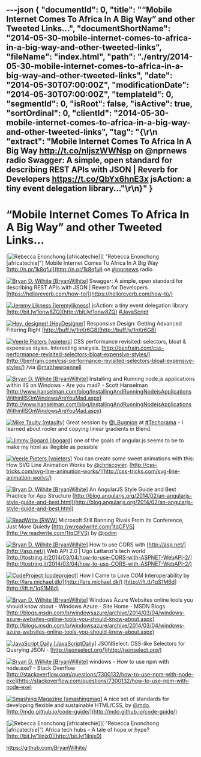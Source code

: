 ---json
{
  "documentId": 0,
  "title": "“Mobile Internet Comes To Africa In A Big Way” and other Tweeted Links…",
  "documentShortName": "2014-05-30-mobile-internet-comes-to-africa-in-a-big-way-and-other-tweeted-links",
  "fileName": "index.html",
  "path": "./entry/2014-05-30-mobile-internet-comes-to-africa-in-a-big-way-and-other-tweeted-links",
  "date": "2014-05-30T07:00:00Z",
  "modificationDate": "2014-05-30T07:00:00Z",
  "templateId": 0,
  "segmentId": 0,
  "isRoot": false,
  "isActive": true,
  "sortOrdinal": 0,
  "clientId": "2014-05-30-mobile-internet-comes-to-africa-in-a-big-way-and-other-tweeted-links",
  "tag": "{\r\n  \"extract\": \"Mobile Internet Comes To Africa In A Big Way <http://t.co/nljszWWNsp> on @nprnews radio  Swagger: A simple, open standard for describing REST APIs with JSON | Reverb for Developers <https://t.co/QbYx6hnE3x>  jsAction: a tiny event delegation library...\"\r\n}"
}
---

# “Mobile Internet Comes To Africa In A Big Way” and other Tweeted Links…

[<img alt="Rebecca Enonchong [africatechie]" src="https://songhay.blob.core.windows.net/shared-social-twitter/africatechie.jpg">]( "Rebecca Enonchong [africatechie]") <span>Mobile Internet Comes To Africa In A Big Way [http://n.pr/1k8qful](http://n.pr/1k8qful) on [@nprnews](http://twitter.com/nprnews) radio</span>

[<img alt="Bryan D. Wilhite [BryanWilhite]" src="https://songhay.blob.core.windows.net/shared-social-twitter/BryanWilhite.jpeg">](http://songhayblog.azurewebsites.net/ "Bryan D. Wilhite [BryanWilhite]") <span>Swagger: A simple, open standard for describing REST APIs with JSON | Reverb for Developers [https://helloreverb.com/how-to/](https://helloreverb.com/how-to/)</span>

[<img alt="Jeremy Likness [jeremylikness]" src="https://songhay.blob.core.windows.net/shared-social-twitter/jeremylikness.png">](http://csharperimage.jeremylikness.com/ "Jeremy Likness [jeremylikness]") <span>jsAction: a tiny event delegation library [http://bit.ly/1onw8ZQ](http://bit.ly/1onw8ZQ) [#JavaScript](http://search.twitter.com/search?q=%23JavaScript)</span>

[<img alt="Hey, designer! [HeyDesigner]" src="https://songhay.blob.core.windows.net/shared-social-twitter/HeyDesigner.png">](http://heydesigner.com/newsletter/ "Hey, designer! [HeyDesigner]") <span>Responsive Design: Getting Advanced Filtering Right [http://buff.ly/1nKr6G8](http://buff.ly/1nKr6G8)</span>

[<img alt="Veerle Pieters [vpieters]" src="https://songhay.blob.core.windows.net/shared-social-twitter/vpieters.jpg">](http://veerle.duoh.com/ "Veerle Pieters [vpieters]") <span>CSS performance revisited: selectors, bloat & expensive styles. Interesting analysis. [http://benfrain.com/css-performance-revisited-selectors-bloat-expensive-styles/](http://benfrain.com/css-performance-revisited-selectors-bloat-expensive-styles/) /via [@matthewpennell](http://twitter.com/matthewpennell)</span>

[<img alt="Bryan D. Wilhite [BryanWilhite]" src="https://songhay.blob.core.windows.net/shared-social-twitter/BryanWilhite.jpeg">](http://songhayblog.azurewebsites.net/ "Bryan D. Wilhite [BryanWilhite]") <span>Installing and Running node.js applications within IIS on Windows - Are you mad? - Scott Hanselman [http://www.hanselman.com/blog/InstallingAndRunningNodejsApplicationsWithinIISOnWindowsAreYouMad.aspx](http://www.hanselman.com/blog/InstallingAndRunningNodejsApplicationsWithinIISOnWindowsAreYouMad.aspx)</span>

[<img alt="Mike Taulty [mtaulty]" src="https://songhay.blob.core.windows.net/shared-social-twitter/mtaulty.png">](http://mtaulty.com/ "Mike Taulty [mtaulty]") <span>Great session by [@LBugnion](http://twitter.com/LBugnion) at [#Techorama](http://search.twitter.com/search?q=%23Techorama) - I learned about rooler and copying linear gradients in Blend.</span>

[<img alt="Jimmy Bogard [jbogard]" src="https://songhay.blob.core.windows.net/shared-social-twitter/jbogard.png">](http://jimmybogard.lostechies.com/ "Jimmy Bogard [jbogard]") <span>one of the goals of angular.js seems to be to make my html as illegible as possible</span>

[<img alt="Veerle Pieters [vpieters]" src="https://songhay.blob.core.windows.net/shared-social-twitter/vpieters.jpg">](http://veerle.duoh.com/ "Veerle Pieters [vpieters]") <span>You can create some sweet animations with this: How SVG Line Animation Works by [@chriscoyier](http://twitter.com/chriscoyier). [http://css-tricks.com/svg-line-animation-works/](http://css-tricks.com/svg-line-animation-works/)</span>

[<img alt="Bryan D. Wilhite [BryanWilhite]" src="https://songhay.blob.core.windows.net/shared-social-twitter/BryanWilhite.jpeg">](http://songhayblog.azurewebsites.net/ "Bryan D. Wilhite [BryanWilhite]") <span>An AngularJS Style Guide and Best Practice for App Structure [http://blog.angularjs.org/2014/02/an-angularjs-style-guide-and-best.html](http://blog.angularjs.org/2014/02/an-angularjs-style-guide-and-best.html)</span>

[<img alt="ReadWrite [RWW]" src="https://songhay.blob.core.windows.net/shared-social-twitter/RWW.jpeg">](http://www.readwrite.com/ "ReadWrite [RWW]") <span>Microsoft Still Banning Rivals From Its Conference, Just More Quietly [http://w.readwrite.com/1tqCFVS](http://w.readwrite.com/1tqCFVS) by [@jodim](http://twitter.com/jodim)</span>

[<img alt="Bryan D. Wilhite [BryanWilhite]" src="https://songhay.blob.core.windows.net/shared-social-twitter/BryanWilhite.jpeg">](http://songhayblog.azurewebsites.net/ "Bryan D. Wilhite [BryanWilhite]") <span>How to use CORS with [http://asp.net/](http://asp.net/) Web API 2.0 | Ugo Lattanzi's tech world [http://tostring.it/2014/03/04/how-to-use-CORS-with-ASPNET-WebAPI-2/](http://tostring.it/2014/03/04/how-to-use-CORS-with-ASPNET-WebAPI-2/)</span>

[<img alt="CodeProject [codeproject]" src="https://songhay.blob.core.windows.net/shared-social-twitter/codeproject.png">](http://www.codeproject.com/ "CodeProject [codeproject]") <span>How I Came to Love COM Interoperability by [http://lars.michael.dk/](http://lars.michael.dk/) [http://ift.tt/1qS1M6d](http://ift.tt/1qS1M6d)</span>

[<img alt="Bryan D. Wilhite [BryanWilhite]" src="https://songhay.blob.core.windows.net/shared-social-twitter/BryanWilhite.jpeg">](http://songhayblog.azurewebsites.net/ "Bryan D. Wilhite [BryanWilhite]") <span>Windows Azure Websites online tools you should know about - Windows Azure - Site Home - MSDN Blogs [http://blogs.msdn.com/b/windowsazure/archive/2014/03/04/windows-azure-websites-online-tools-you-should-know-about.aspx](http://blogs.msdn.com/b/windowsazure/archive/2014/03/04/windows-azure-websites-online-tools-you-should-know-about.aspx)</span>

[<img alt="JavaScript Daily [JavaScriptDaily]" src="https://songhay.blob.core.windows.net/shared-social-twitter/JavaScriptDaily.png">](http://javascriptweekly.com/ "JavaScript Daily [JavaScriptDaily]") <span>JSONSelect: CSS-like Selectors for Querying JSON - [http://jsonselect.org/](http://jsonselect.org/)</span>

[<img alt="Bryan D. Wilhite [BryanWilhite]" src="https://songhay.blob.core.windows.net/shared-social-twitter/BryanWilhite.jpeg">](http://songhayblog.azurewebsites.net/ "Bryan D. Wilhite [BryanWilhite]") <span>windows - How to use npm with node.exe? - Stack Overflow [http://stackoverflow.com/questions/7300132/how-to-use-npm-with-node-exe](http://stackoverflow.com/questions/7300132/how-to-use-npm-with-node-exe)</span>

[<img alt="Smashing Magazine [smashingmag]" src="https://songhay.blob.core.windows.net/shared-social-twitter/smashingmag.png">](http://www.smashingmagazine.com/ "Smashing Magazine [smashingmag]") <span>A nice set of standards for developing flexible and sustainable HTML/CSS, by [@mdo](http://twitter.com/mdo). [http://mdo.github.io/code-guide/](http://mdo.github.io/code-guide/)</span>

[<img alt="Rebecca Enonchong [africatechie]" src="https://songhay.blob.core.windows.net/shared-social-twitter/africatechie.jpg">]( "Rebecca Enonchong [africatechie]") <span>Africa tech hubs – A tale of hope or hype?[http://bit.ly/1ilnjx0](http://bit.ly/1ilnjx0)</span>

<https://github.com/BryanWilhite/>
